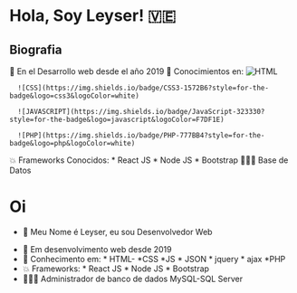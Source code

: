 
# Hola, Soy Leyser! 🇻🇪

## Biografia

👀 En el Desarrollo web desde el año 2019 
🌱 Conocimientos en: 
      ![HTML](https://img.shields.io/badge/HTML5-E34F26?style=for-the-badge&logo=html5&logoColor=white)
      
      ![CSS](https://img.shields.io/badge/CSS3-1572B6?style=for-the-badge&logo=css3&logoColor=white)
      
      ![JAVASCRIPT](https://img.shields.io/badge/JavaScript-323330?style=for-the-badge&logo=javascript&logoColor=F7DF1E)
      
      ![PHP](https://img.shields.io/badge/PHP-777BB4?style=for-the-badge&logo=php&logoColor=white)
      
      
💥 Frameworks Conocidos:
      * React JS
      * Node JS
      * Bootstrap
👨🏾‍💻 Base de Datos

# Oi
- 👋 Meu Nome é Leyser, eu sou Desenvolvedor Web

* 👀 Em desenvolvimento web desde 2019
* 🌱 Conhecimento em:
       * HTML-
       *CSS
       *JS
       * JSON
       * jquery
       * ajax
       *PHP
* 💥 Frameworks:
      * React JS
      * Node JS
      * Bootstrap
* 👨🏾‍💻 Administrador de banco de dados MySQL-SQL Server

<!---
LeyserPinto/LeyserPinto is a ✨ special ✨ repository because its `README.md` (this file) appears on your GitHub profile.
You can click the Preview link to take a look at your changes.
--->
